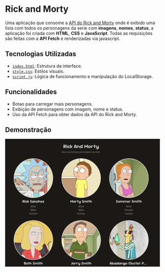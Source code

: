 # Rick and Morty

Uma aplicação que consome a [API do Rick and Morty](https://rickandmortyapi.com/documentation) onde é exibido uma lista com todos os personagens da serie com **imagens**, **nomes**, **status**, a aplicação foi criada com **HTML**, **CSS** e **JavaScript**. Todas as requisições são feitas com a **API Fetch** e renderizadas via javascript.

## Tecnologias Utilizadas

- [`index.html`](index.html): Estrutura da interface.
- [`style.css`](./src/style.css): Estilos visuais.
- [`script.js`](./src/script.js): Lógica de funcionamento e manipulação do LocalStorage.

## Funcionalidades

- Botao para carregar mais personagens.
- Exibição de personagens com imagem, nome e status.
- Uso da API Fetch para obter dados da API do Rick and Morty.

## Demonstração

<p align="center">
  <img src="./assets/demo.png" alt="Demonstração do Projeto" />
</p>
